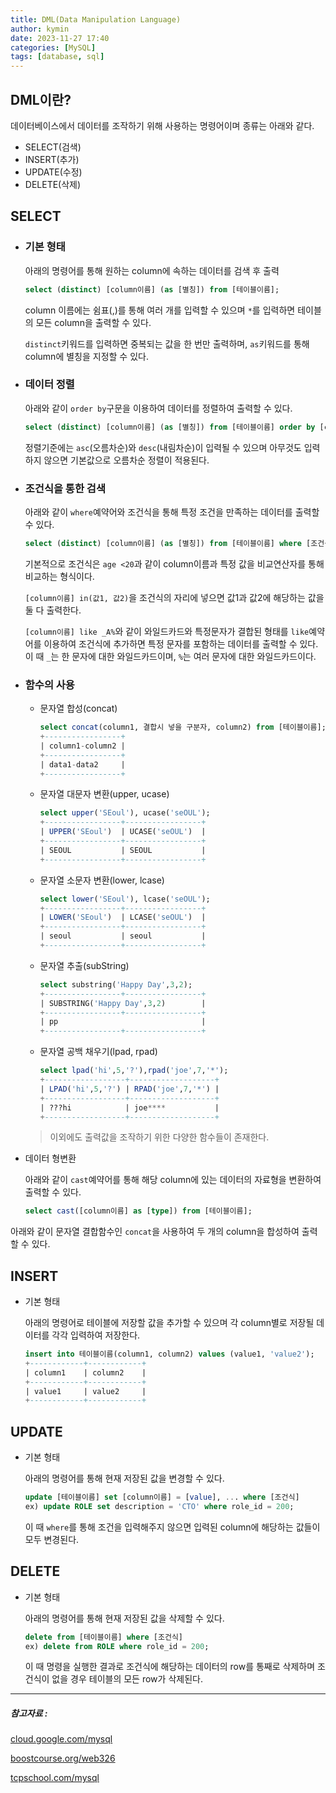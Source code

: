 ```yaml
---
title: DML(Data Manipulation Language)
author: kymin
date: 2023-11-27 17:40
categories: [MySQL]
tags: [database, sql]
---
```


## DML이란?

데이터베이스에서 데이터를 조작하기 위해 사용하는 명령어이며 종류는 아래와 같다.

- SELECT(검색)
- INSERT(추가)
- UPDATE(수정)
- DELETE(삭제)

## SELECT

- ### 기본 형태

  아래의 명령어를 통해 원하는 column에 속하는 데이터를 검색 후 출력

  ```sql
  select (distinct) [column이름] (as [별칭]) from [테이블이름];
  ```

  column 이름에는 쉼표(,)를 통해 여러 개를 입력할 수 있으며 `*`를 입력하면 테이블의 모든 column을 출력할 수 있다.

  `distinct`키워드를 입력하면 중복되는 값을 한 번만 출력하며, `as`키워드를 통해 column에 별칭을 지정할 수 있다.

- ### 데이터 정렬

  아래와 같이 `order by`구문을 이용하여 데이터를 정렬하여 출력할 수 있다.

  ```sql
  select (distinct) [column이름] (as [별칭]) from [테이블이름] order by [column이름 또는 별칭] [정렬기준];
  ```

  정렬기준에는 `asc`(오름차순)와 `desc`(내림차순)이 입력될 수 있으며 아무것도 입력하지 않으면 기본값으로 오름차순 정렬이 적용된다.

- ### 조건식을 통한 검색

  아래와 같이 `where`예약어와 조건식을 통해 특정 조건을 만족하는 데이터를 출력할 수 있다.

  ```sql
  select (distinct) [column이름] (as [별칭]) from [테이블이름] where [조건식] order by [column이름 또는 별칭] [정렬기준];
  ```

  기본적으로 조건식은 `age <20`과 같이 column이름과 특정 값을 비교연산자를 통해 비교하는 형식이다.

  `[column이름] in(값1, 값2)`을 조건식의 자리에 넣으면 값1과 값2에 해당하는 값을 둘 다 출력한다.

  `[column이름] like _A%`와 같이 와일드카드와 특정문자가 결합된 형태를 `like`예약어를 이용하여 조건식에 추가하면 특정 문자를 포함하는 데이터를 출력할 수 있다. 이 때 `_`는 한 문자에 대한 와일드카드이며, `%`는 여러 문자에 대한 와일드카드이다.

- ### 함수의 사용

  - 문자열 합성(concat)

    ```sql
    select concat(column1, 결합시 넣을 구분자, column2) from [테이블이름];
    +-----------------+
    | column1-column2 |
    +-----------------+
    | data1-data2     |
    +-----------------+
    ```

  - 문자열 대문자 변환(upper, ucase)

    ```sql
    select upper('SEoul'), ucase('seOUL');
    +-----------------+-----------------+
    | UPPER('SEoul')  | UCASE('seOUL')  |
    +-----------------+-----------------+
    | SEOUL           | SEOUL           |
    +-----------------+-----------------+
    ```

  - 문자열 소문자 변환(lower, lcase)

    ```sql
    select lower('SEoul'), lcase('seOUL');
    +-----------------+-----------------+
    | LOWER('SEoul')  | LCASE('seOUL')  |
    +-----------------+-----------------+
    | seoul           | seoul           |
    +-----------------+-----------------+
    ```

  - 문자열 추출(subString)

    ```sql
    select substring('Happy Day',3,2);
    +-----------------+-----------------+
    | SUBSTRING('Happy Day',3,2)        |
    +-----------------+-----------------+
    | pp                                |
    +-----------------+-----------------+
    ```

  - 문자열 공백 채우기(lpad, rpad)

    ```sql
    select lpad('hi',5,'?'),rpad('joe',7,'*');
    +------------------+-------------------+
    | LPAD('hi',5,'?') | RPAD('joe',7,'*') |
    +------------------+-------------------+
    | ???hi            | joe****           |
    +------------------+-------------------+
    ```

  > 이외에도 출력값을 조작하기 위한 다양한 함수들이 존재한다.

- 데이터 형변환

  아래와 같이 `cast`예약어를 통해 해당 column에 있는 데이터의 자료형을 변환하여 출력할 수 있다.

  ```sql
  select cast([column이름] as [type]) from [테이블이름];
  ```

아래와 같이 문자열 결합함수인 `concat`을 사용하여 두 개의 column을 합성하여 출력할 수 있다.

## INSERT

- 기본 형태

  아래의 명령어로 테이블에 저장할 값을 추가할 수 있으며 각 column별로 저장될 데이터를 각각 입력하여 저장한다.

  ```sql
  insert into 테이블이름(column1, column2) values (value1, 'value2');
  +------------+------------+
  | column1    | column2    |
  +------------+------------+
  | value1     | value2     |
  +------------+------------+
  ```

## UPDATE

- 기본 형태

  아래의 명령어를 통해 현재 저장된 값을 변경할 수 있다.

  ```sql
  update [테이블이름] set [column이름] = [value], ... where [조건식]
  ex) update ROLE set description = 'CTO' where role_id = 200;
  ```

  이 때 `where`를 통해 조건을 입력해주지 않으면 입력된 column에 해당하는 값들이 모두 변경된다.

## DELETE

- 기본 형태

  아래의 명령어를 통해 현재 저장된 값을 삭제할 수 있다.

  ```sql
  delete from [테이블이름] where [조건식]
  ex) delete from ROLE where role_id = 200;
  ```

  이 때 명령을 실행한 결과로 조건식에 해당하는 데이터의 row를 통째로 삭제하며 조건식이 없을 경우 테이블의 모든 row가 삭제된다.

-----

##### 참고자료 : 

[cloud.google.com/mysql](https://cloud.google.com/mysql?hl=ko)

[boostcourse.org/web326](https://www.boostcourse.org/web326/)

[tcpschool.com/mysql](https://tcpschool.com/mysql)
